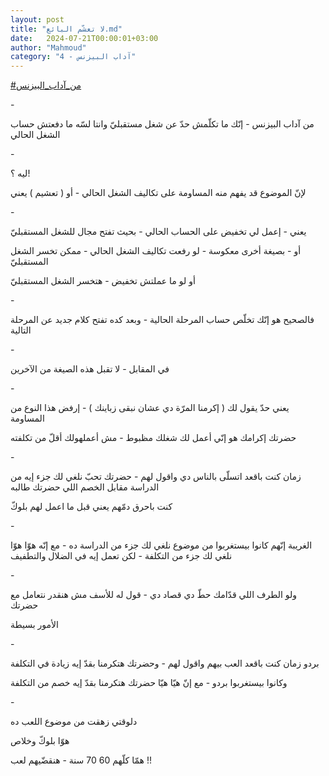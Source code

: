 ```yaml
---
layout: post
title: "لا تعشّم البائع.md"
date:   2024-07-21T00:00:01+03:00
author: "Mahmoud"
category: "4 - آداب البيزنس"
---
```

[<u>\#من_آداب_البيزنس</u>](https://www.facebook.com/hashtag/%D9%85%D9%86_%D8%A2%D8%AF%D8%A7%D8%A8_%D8%A7%D9%84%D8%A8%D9%8A%D8%B2%D9%86%D8%B3?__eep__=6&__cft__%5b0%5d=AZUHB2vfh86TyrC2V_CuAzqNFs8LQOn-VtAAVPuJKHhi3qSajBnClbymwNRdg7-zmJ6gq6MTYfSi78YF1ki6v-MzFJ82Aojp7lDN2MKH071jku65xnWv9xTezsFX6Fh2B2g1S2Lsq1Fyj0D7wjE3GpaM1qDWZJRajnvCyQgVfH8DOCBFVKJpy4Xk3FY2izmr1icUd4n8AxZsxDYs4QvzJtKR&__tn__=*NK-R)

\-

من آداب البيزنس - إنّك ما تكلّمش حدّ عن شغل مستقبليّ وانتا
لسّه ما دفعتش حساب الشغل الحالي

\-

ليه ؟!

لإنّ الموضوع قد يفهم منه المساومة على تكاليف الشغل
الحالي - أو ( تعشيم ) يعني

\-

يعني - إعمل لي تخفيض على الحساب الحالي - بحيث تفتح مجال
للشغل المستقبليّ

أو - بصيغة أخرى معكوسة - لو رفعت تكاليف الشغل الحالي -
ممكن تخسر الشغل المستقبليّ

أو لو ما عملتش تخفيض - هتخسر الشغل المستقبليّ

\-

فالصحيح هو إنّك تخلّص حساب المرحلة الحالية - وبعد كده تفتح
كلام جديد عن المرحلة التالية

\-

في المقابل - لا تقبل هذه الصيغة من الآخرين

\-

يعني حدّ يقول لك ( إكرمنا المرّة دي عشان نبقى زباينك ) -
إرفض هذا النوع من المساومة

حضرتك إكرامك هو إنّي أعمل لك شغلك مظبوط - مش أعملهولك أقلّ
من تكلفته

\-

زمان كنت باقعد اتسلّى بالناس دي واقول لهم - حضرتك تحبّ
نلغي لك جزء إيه من الدراسة مقابل الخصم اللي حضرتك طالبه

كنت باحرق دمّهم يعني قبل ما اعمل لهم بلوكّ

\-

الغريبة إنّهم كانوا بيستغربوا من موضوع نلغي لك جزء من
الدراسة ده - مع إنّه هوّا هوّا نلغي لك جزء من التكلفة - لكن تعمل إيه في
الضلال والتطفيف

\-

ولو الطرف اللي قدّامك حطّ دي قصاد دي - قول له للأسف مش
هنقدر نتعامل مع حضرتك

الأمور بسيطة

\-

بردو زمان كنت باقعد العب بيهم واقول لهم - وحضرتك هتكرمنا
بقدّ إيه زيادة في التكلفة

وكانوا بيستغربوا بردو - مع إنّ هيّا هيّا حضرتك هتكرمنا بقدّ
إيه خصم من التكلفة

\-

دلوقتي زهقت من موضوع اللعب ده

هوّا بلوكّ وخلاص

همّا كلّهم 60 70 سنة - هنقضّيهم لعب !!
